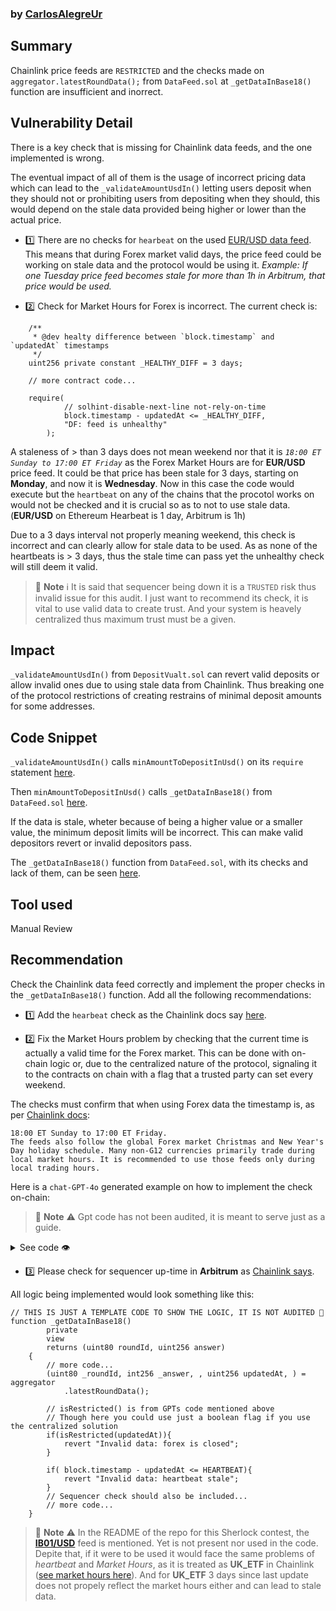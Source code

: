 
### by [CarlosAlegreUr](https://github.com/CarlosAlegreUr)

## Summary

Chainlink price feeds are `RESTRICTED` and the checks made on `aggregator.latestRoundData();` from `DataFeed.sol` at `_getDataInBase18()` function are insufficient and inorrect.

## Vulnerability Detail

There is a key check that is missing for Chainlink data feeds, and the one implemented is wrong.

The eventual impact of all of them is the usage of incorrect pricing data which can lead to the `_validateAmountUsdIn()` letting users deposit when they should not or prohibiting users from depositing when they should, this would depend on the stale data provided being higher or lower than the actual price.

- 1️⃣ There are no checks for `hearbeat` on the used [EUR/USD data feed](https://docs.chain.link/data-feeds/price-feeds/addresses?network=ethereum&page=1&search=EUR%2FUSD). This means that during Forex market valid days, the price feed could be working on stale data and the protocol would be using it. _Example: If one Tuesday price feed becomes stale for more than 1h in Arbitrum, that price would be used._

- 2️⃣ Check for Market Hours for Forex is incorrect. The current check is:
 
```solidity
    /**
     * @dev healty difference between `block.timestamp` and `updatedAt` timestamps
     */
    uint256 private constant _HEALTHY_DIFF = 3 days;

    // more contract code...

    require(
            // solhint-disable-next-line not-rely-on-time
            block.timestamp - updatedAt <= _HEALTHY_DIFF,
            "DF: feed is unhealthy"
        );
```

A staleness of > than 3 days does not mean weekend nor that it is _`18:00 ET Sunday to 17:00 ET Friday`_ as the Forex Market Hours are for **EUR/USD** price feed. It could be that price has been stale for 3 days, starting on **Monday**, and now it is **Wednesday**. Now in this case the code would execute but the `heartbeat` on any of the chains that the procotol works on would not be checked and it is crucial so as to not to use stale data. (**EUR/USD** on Ethereum Hearbeat is 1 day, Arbitrum is 1h) 

Due to a 3 days interval not properly meaning weekend, this check is incorrect and can clearly allow for stale data to be used. As as none of the heartbeats is > 3 days, thus the stale time can pass yet the unhealthy check will still deem it valid.

> 📘 **Note** ℹ️ It is said that sequencer being down it is a `TRUSTED` risk thus invalid issue for this audit. I just want to recommend its check, it is vital to use valid data to create trust. And your system is heavely centralized thus maximum trust must be a given.

## Impact

`_validateAmountUsdIn()` from `DepositVualt.sol` can revert valid deposits or allow invalid ones due to using stale data from Chainlink. Thus breaking one of the protocol restrictions of creating restrains of minimal deposit amounts for some addresses.

## Code Snippet

`_validateAmountUsdIn()` calls `minAmountToDepositInUsd()` on its `require` statement [here](https://github.com/sherlock-audit/2024-05-midas/blob/main/midas-contracts/contracts/DepositVault.sol#L161).

Then `minAmountToDepositInUsd()` calls `_getDataInBase18()` from `DataFeed.sol` [here](https://github.com/sherlock-audit/2024-05-midas/blob/main/midas-contracts/contracts/DepositVault.sol#L139).

If the data is stale, wheter because of being a higher value or a smaller value, the minimum deposit limits will be incorrect. This can make valid depositors revert or invalid depositors pass.

The `_getDataInBase18()` function from `DataFeed.sol`, with its checks and lack of them, can be seen [here](https://github.com/sherlock-audit/2024-05-midas/blob/main/midas-contracts/contracts/feeds/DataFeed.sol#L64).

## Tool used

Manual Review

## Recommendation

Check the Chainlink data feed correctly and implement the proper checks in the `_getDataInBase18()` function. Add all the following recommendations:

- 1️⃣ Add the `hearbeat` check as the Chainlink docs say [here](https://docs.chain.link/data-feeds#check-the-timestamp-of-the-latest-answer).

- 2️⃣ Fix the Market Hours problem by checking that the current time is actually a valid time for the Forex market. This can be done with on-chain logic or, due to the centralized nature of the protocol, signaling it to the contracts on chain with a flag that a trusted party can set every weekend.

The checks must confirm that when using Forex data the timestamp is, as per [Chainlink docs](https://docs.chain.link/data-feeds/selecting-data-feeds#market-hours):

```text
18:00 ET Sunday to 17:00 ET Friday.
The feeds also follow the global Forex market Christmas and New Year's Day holiday schedule. Many non-G12 currencies primarily trade during local market hours. It is recommended to use those feeds only during local trading hours.
```

Here is a `chat-GPT-4o` generated example on how to implement the check on-chain:

> 🚧 **Note** ⚠️ Gpt code has not been audited, it is meant to serve just as a guide.

<details> <summary> See code 👁️ </summary>

```solidity
// SPDX-License-Identifier: MIT
pragma solidity ^0.8.0;

contract ForexTimeCheck {

    // Converts a timestamp to the corresponding day of the week (0 = Sunday, 1 = Monday, ..., 6 = Saturday)
    function getDayOfWeek(uint256 timestamp) public pure returns (uint8) {
        return uint8((timestamp / 86400 + 4) % 7); // 86400 seconds in a day, 4 because 1970-01-01 was a Thursday
    }

    // Converts a timestamp to the year, month, and day
    function getYearMonthDay(uint256 timestamp) public pure returns (uint16 year, uint8 month, uint8 day) {
        int __days = int(timestamp / 86400);

        int L = __days + 68569 + 2440588;
        int N = (4 * L) / 146097;
        L = L - (146097 * N + 3) / 4;
        int _year = (4000 * (L + 1)) / 1461001;
        L = L - (1461 * _year) / 4 + 31;
        int _month = (80 * L) / 2447;
        int _day = L - (2447 * _month) / 80;
        L = _month / 11;
        _month = _month + 2 - 12 * L;
        _year = 100 * (N - 49) + _year + L;

        year = uint16(_year);
        month = uint8(_month);
        day = uint8(_day);
    }

    // Check if the timestamp is within the restricted time range
    function isWithinRestrictedTime(uint256 timestamp) public pure returns (bool) {
        uint8 dayOfWeek = getDayOfWeek(timestamp);
        uint256 timeOfDay = timestamp % 86400; // number of seconds since midnight UTC

        // Convert times to seconds since midnight
        uint256 sundayStart = 23 * 3600; // 23:00 UTC on Sunday
        uint256 fridayEnd = 22 * 3600; // 22:00 UTC on Friday

        // Check if it's Sunday and after 23:00 UTC
        if (dayOfWeek == 0 && timeOfDay >= sundayStart) {
            return true;
        }

        // Check if it's Friday and before 22:00 UTC
        if (dayOfWeek == 5 && timeOfDay < fridayEnd) {
            return true;
        }

        // Check if it's Monday to Thursday (1 to 4)
        if (dayOfWeek >= 1 && dayOfWeek <= 4) {
            return true;
        }

        return false;
    }

    // Check if the date is a holiday (Christmas or New Year's Day)
    function isHoliday(uint256 timestamp) public pure returns (bool) {
        (uint16 year, uint8 month, uint8 day) = getYearMonthDay(timestamp);
        // Check for Christmas (December 25) and New Year's Day (January 1)
        if ((month == 12 && day == 25) || (month == 1 && day == 1)) {
            return true;
        }
        return false;
    }

    // Main function to check if the timestamp falls within restricted time or holiday
    function isRestricted(uint256 timestamp) public pure returns (bool) {
        if (isHoliday(timestamp)) {
            return true;
        }
        return isWithinRestrictedTime(timestamp);
    }
}
```

</details>

- 3️⃣ Please check for sequencer up-time in **Arbitrum** as [Chainlink says](https://docs.chain.link/data-feeds/l2-sequencer-feeds).

All logic being implemented would look something like this:

```solidity
// THIS IS JUST A TEMPLATE CODE TO SHOW THE LOGIC, IT IS NOT AUDITED 🔴
function _getDataInBase18()
        private
        view
        returns (uint80 roundId, uint256 answer)
    {
        // more code...
        (uint80 _roundId, int256 _answer, , uint256 updatedAt, ) = aggregator
            .latestRoundData();

        // isRestricted() is from GPTs code mentioned above
        // Though here you could use just a boolean flag if you use the centralized solution
        if(isRestricted(updatedAt)){
            revert "Invalid data: forex is closed";
        }

        if( block.timestamp - updatedAt <= HEARTBEAT){
            revert "Invalid data: heartbeat stale";
        }
        // Sequencer check should also be included...
        // more code...
    }
```

> 🚧 **Note** ⚠️ In the README of the repo for this Sherlock contest, the [**IB01/USD**](https://docs.chain.link/data-feeds/price-feeds/addresses?network=ethereum&page=1&search=IB01) feed is mentioned. Yet is not present nor used in the code. Depite that, if it were to be used it would face the same problems of _heartbeat_ and _Market Hours_, as it is treated as **UK_ETF** in Chainlink ([see market hours here](https://docs.chain.link/data-feeds/selecting-data-feeds#market-hours)). And for **UK_ETF** 3 days since last update does not propely reflect the market hours either and can lead to stale data. 
